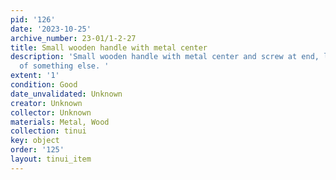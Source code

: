 ```yaml
---
pid: '126'
date: '2023-10-25'
archive_number: 23-01/1-2-27
title: Small wooden handle with metal center
description: 'Small wooden handle with metal center and screw at end, likely a part
  of something else. '
extent: '1'
condition: Good
date_unvalidated: Unknown
creator: Unknown
collector: Unknown
materials: Metal, Wood
collection: tinui
key: object
order: '125'
layout: tinui_item
---
```

